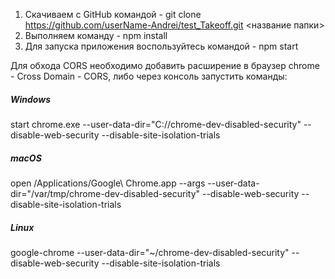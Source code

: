 1. Скачиваем с GitHub командой - git clone https://github.com/userName-Andrei/test_Takeoff.git <название папки>
2. Выполняем команду - npm install
3. Для запуска приложения воспользуйтесь командой - npm start

Для обхода CORS необходимо добавить расширение в браузер chrome - Cross Domain - CORS, либо через консоль запустить команды:

##### Windows

start chrome.exe --user-data-dir="C://chrome-dev-disabled-security" --disable-web-security --disable-site-isolation-trials

##### macOS

open /Applications/Google\ Chrome.app --args --user-data-dir="/var/tmp/chrome-dev-disabled-security" --disable-web-security --disable-site-isolation-trials

##### Linux

google-chrome --user-data-dir="~/chrome-dev-disabled-security" --disable-web-security --disable-site-isolation-trials

